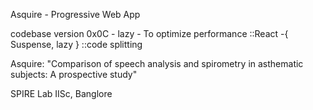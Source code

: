 Asquire - Progressive Web App

codebase version 0x0C - lazy - To optimize performance ::React -{ Suspense, lazy } ::code splitting

Asquire: "Comparison of speech analysis and spirometry in asthematic subjects: A prospective study"

SPIRE Lab IISc, Banglore
